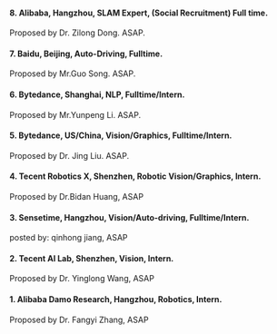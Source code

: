 #### 8. Alibaba, Hangzhou, SLAM Expert, (Social Recruitment) Full time.
Proposed by Dr. Zilong Dong. ASAP.


#### 7. Baidu, Beijing, Auto-Driving, Fulltime.
Proposed by Mr.Guo Song. ASAP.


#### 6. Bytedance, Shanghai, NLP, Fulltime/Intern.
Proposed by Mr.Yunpeng Li. ASAP.


#### 5. Bytedance, US/China, Vision/Graphics, Fulltime/Intern.
Proposed by Dr. Jing Liu. ASAP.


#### 4. Tecent Robotics X, Shenzhen, Robotic Vision/Graphics, Intern.
Proposed by Dr.Bidan Huang, ASAP


#### 3. Sensetime, Hangzhou, Vision/Auto-driving, Fulltime/Intern.
posted by: qinhong jiang, ASAP


#### 2. Tecent AI Lab, Shenzhen, Vision, Intern.
Proposed by Dr. Yinglong Wang, ASAP


#### 1. Alibaba Damo Research, Hangzhou, Robotics, Intern.
Proposed by Dr. Fangyi Zhang, ASAP

